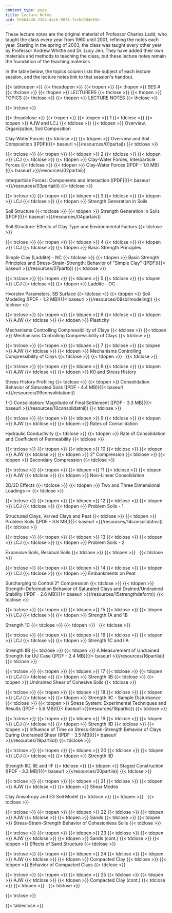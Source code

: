 ```yaml
---
content_type: page
title: Lecture Notes
uid: 55664a46-3384-4ac6-88f1-fecbd3d4e69a
---
```


These lecture notes are the original material of Professor Charles Ladd, who taught the class every year from 1960 until 2001, refining the notes each year. Starting in the spring of 2003, the class was taught every other year by Professor Andrew Whittle and Dr. Lucy Jen. They have added their own materials and methods to teaching the class, but these lecture notes remain the foundation of the teaching materials.

In the table below, the topics column lists the subject of each lecture session, and the lecture notes link to that session's handout.

{{< tableopen >}}
{{< theadopen >}}
{{< tropen >}}
{{< thopen >}}
SES #
{{< thclose >}}
{{< thopen >}}
LECTURERS
{{< thclose >}}
{{< thopen >}}
TOPICS
{{< thclose >}}
{{< thopen >}}
LECTURE NOTES
{{< thclose >}}

{{< trclose >}}

{{< theadclose >}}
{{< tropen >}}
{{< tdopen >}}
1
{{< tdclose >}}
{{< tdopen >}}
AJW and LCJ
{{< tdclose >}}
{{< tdopen >}}
Overview, Organization, Soil Composition  
  
Clay-Water Forces
{{< tdclose >}}
{{< tdopen >}}
Overview and Soil Composition ([PDF]({{< baseurl >}}/resources/01partai))
{{< tdclose >}}

{{< trclose >}}
{{< tropen >}}
{{< tdopen >}}
2
{{< tdclose >}}
{{< tdopen >}}
LCJ
{{< tdclose >}}
{{< tdopen >}}
Clay-Water Forces, Interparticle Forces
{{< tdclose >}}
{{< tdopen >}}
Clay-Water Forces ([PDF - 1.0 MB]({{< baseurl >}}/resources/02partaii))  
  
Interparticle Forces: Components and Interaction ([PDF]({{< baseurl >}}/resources/03partaiii))
{{< tdclose >}}

{{< trclose >}}
{{< tropen >}}
{{< tdopen >}}
3
{{< tdclose >}}
{{< tdopen >}}
LCJ
{{< tdclose >}}
{{< tdopen >}}
Strength Generation in Soils  
  
Soil Structure
{{< tdclose >}}
{{< tdopen >}}
Strength Generation in Soils ([PDF]({{< baseurl >}}/resources/04partaiv))  
  
Soil Structure: Effects of Clay Type and Environmental Factors
{{< tdclose >}}

{{< trclose >}}
{{< tropen >}}
{{< tdopen >}}
4
{{< tdclose >}}
{{< tdopen >}}
LCJ
{{< tdclose >}}
{{< tdopen >}}
Basic Strength Principles  
  
Simple Clay (Laddite) - NC
{{< tdclose >}}
{{< tdopen >}}
Basic Strength Principles and Stress-Strain-Strength; Behavior of "Simple Clay" ([PDF]({{< baseurl >}}/resources/07partb))
{{< tdclose >}}

{{< trclose >}}
{{< tropen >}}
{{< tdopen >}}
5
{{< tdclose >}}
{{< tdopen >}}
LCJ
{{< tdclose >}}
{{< tdopen >}}
Laddite - OC  
  
Hvorslev Parameters, SB Surface
{{< tdclose >}}
{{< tdopen >}}
Soil Modeling ([PDF - 1.2 MB]({{< baseurl >}}/resources/08soilmodeling))
{{< tdclose >}}

{{< trclose >}}
{{< tropen >}}
{{< tdopen >}}
6
{{< tdclose >}}
{{< tdopen >}}
AJW
{{< tdclose >}}
{{< tdopen >}}
Plasticity  
  
Mechanisms Controlling Compressibility of Clays
{{< tdclose >}}
{{< tdopen >}}
Mechanisms Controlling Compressibility of Clays
{{< tdclose >}}

{{< trclose >}}
{{< tropen >}}
{{< tdopen >}}
7
{{< tdclose >}}
{{< tdopen >}}
AJW
{{< tdclose >}}
{{< tdopen >}}
Mechanisms Controlling Compressibility of Clays
{{< tdclose >}}
{{< tdopen >}}
 
{{< tdclose >}}

{{< trclose >}}
{{< tropen >}}
{{< tdopen >}}
8
{{< tdclose >}}
{{< tdopen >}}
AJW
{{< tdclose >}}
{{< tdopen >}}
K0 and Stress History  
  
Stress History Profiling
{{< tdclose >}}
{{< tdopen >}}
Consolidation Behavior of Saturated Soils ([PDF - 4.4 MB]({{< baseurl >}}/resources/09consolidationi))  
  
1-D Consolidation: Magnitude of Final Settlement ([PDF - 3.3 MB]({{< baseurl >}}/resources/10consolidatnii))
{{< tdclose >}}

{{< trclose >}}
{{< tropen >}}
{{< tdopen >}}
9
{{< tdclose >}}
{{< tdopen >}}
AJW
{{< tdclose >}}
{{< tdopen >}}
Rates of Consolidation  
  
Hydraulic Conductivity
{{< tdclose >}}
{{< tdopen >}}
Rate of Consolidation and Coefficient of Permeability
{{< tdclose >}}

{{< trclose >}}
{{< tropen >}}
{{< tdopen >}}
10
{{< tdclose >}}
{{< tdopen >}}
AJW
{{< tdclose >}}
{{< tdopen >}}
2° Compression
{{< tdclose >}}
{{< tdopen >}}
Secondary Compression
{{< tdclose >}}

{{< trclose >}}
{{< tropen >}}
{{< tdopen >}}
11
{{< tdclose >}}
{{< tdopen >}}
AJW
{{< tdclose >}}
{{< tdopen >}}
Non-Linear Consolidation  
  
2D/3D Effects
{{< tdclose >}}
{{< tdopen >}}
Two and Three Dimensional Loadings-->
{{< tdclose >}}

{{< trclose >}}
{{< tropen >}}
{{< tdopen >}}
12
{{< tdclose >}}
{{< tdopen >}}
LCJ
{{< tdclose >}}
{{< tdopen >}}
Problem Soils - 1  
  
Structured Clays, Varved Clays and Peat
{{< tdclose >}}
{{< tdopen >}}
Problem Soils ([PDF - 3.8 MB]({{< baseurl >}}/resources/14consolidatnvi))
{{< tdclose >}}

{{< trclose >}}
{{< tropen >}}
{{< tdopen >}}
13
{{< tdclose >}}
{{< tdopen >}}
LCJ
{{< tdclose >}}
{{< tdopen >}}
Problem Soils - 2  
  
Expansive Soils, Residual Soils
{{< tdclose >}}
{{< tdopen >}}
 
{{< tdclose >}}

{{< trclose >}}
{{< tropen >}}
{{< tdopen >}}
14
{{< tdclose >}}
{{< tdopen >}}
LCJ
{{< tdclose >}}
{{< tdopen >}}
Embankments on Peat  
  
Surcharging to Control 2° Compression
{{< tdclose >}}
{{< tdopen >}}
Strength-Deformation Behavior of Saturated Clays and Drained/Undrained Stability ([PDF - 2.6 MB]({{< baseurl >}}/resources/15strengthdeform))
{{< tdclose >}}

{{< trclose >}}
{{< tropen >}}
{{< tdopen >}}
15
{{< tdclose >}}
{{< tdopen >}}
LCJ
{{< tdclose >}}
{{< tdopen >}}
Strength 1A and 1B  
  
Strength 1C
{{< tdclose >}}
{{< tdopen >}}
 
{{< tdclose >}}

{{< trclose >}}
{{< tropen >}}
{{< tdopen >}}
16
{{< tdclose >}}
{{< tdopen >}}
LCJ
{{< tdclose >}}
{{< tdopen >}}
Strength 1C and IIA  
  
Strength IIB
{{< tdclose >}}
{{< tdopen >}}
A Measurement of Undrained Strength for UU Case ([PDF - 2.4 MB]({{< baseurl >}}/resources/16partiia))
{{< tdclose >}}

{{< trclose >}}
{{< tropen >}}
{{< tdopen >}}
17
{{< tdclose >}}
{{< tdopen >}}
LCJ
{{< tdclose >}}
{{< tdopen >}}
Strength IIB
{{< tdclose >}}
{{< tdopen >}}
Undrained Shear of Cohesive Soils
{{< tdclose >}}

{{< trclose >}}
{{< tropen >}}
{{< tdopen >}}
18
{{< tdclose >}}
{{< tdopen >}}
LCJ
{{< tdclose >}}
{{< tdopen >}}
Strength IIC - Sample Disturbance
{{< tdclose >}}
{{< tdopen >}}
Stress System: Experimental Techniques and Results ([PDF - 5.6 MB]({{< baseurl >}}/resources/18partiic))
{{< tdclose >}}

{{< trclose >}}
{{< tropen >}}
{{< tdopen >}}
19
{{< tdclose >}}
{{< tdopen >}}
LCJ
{{< tdclose >}}
{{< tdopen >}}
Strength IID
{{< tdclose >}}
{{< tdopen >}}
Influence of Time on Stress-Strain-Strength Behavior of Clays During Undrained Shear ([PDF - 3.5 MB]({{< baseurl >}}/resources/19partiid))
{{< tdclose >}}

{{< trclose >}}
{{< tropen >}}
{{< tdopen >}}
20
{{< tdclose >}}
{{< tdopen >}}
LCJ
{{< tdclose >}}
{{< tdopen >}}
Strength IID  
  
Strength IID, IIE and IIF
{{< tdclose >}}
{{< tdopen >}}
Staged Construction ([PDF - 3.3 MB]({{< baseurl >}}/resources/20partiie))
{{< tdclose >}}

{{< trclose >}}
{{< tropen >}}
{{< tdopen >}}
21
{{< tdclose >}}
{{< tdopen >}}
AJW
{{< tdclose >}}
{{< tdopen >}}
Shear Modes  
  
Clay Anisotropy and E3 Soil Model
{{< tdclose >}}
{{< tdopen >}}
 
{{< tdclose >}}

{{< trclose >}}
{{< tropen >}}
{{< tdopen >}}
22
{{< tdclose >}}
{{< tdopen >}}
AJW
{{< tdclose >}}
{{< tdopen >}}
Sands
{{< tdclose >}}
{{< tdopen >}}
Stress-Strain-Strength Behavior of Cohesionless Soils
{{< tdclose >}}

{{< trclose >}}
{{< tropen >}}
{{< tdopen >}}
23
{{< tdclose >}}
{{< tdopen >}}
AJW
{{< tdclose >}}
{{< tdopen >}}
Sands (cont.)
{{< tdclose >}}
{{< tdopen >}}
Effects of Sand Structure
{{< tdclose >}}

{{< trclose >}}
{{< tropen >}}
{{< tdopen >}}
24
{{< tdclose >}}
{{< tdopen >}}
AJW
{{< tdclose >}}
{{< tdopen >}}
Compacted Clay
{{< tdclose >}}
{{< tdopen >}}
Behavior of Compacted Clays
{{< tdclose >}}

{{< trclose >}}
{{< tropen >}}
{{< tdopen >}}
25
{{< tdclose >}}
{{< tdopen >}}
AJW
{{< tdclose >}}
{{< tdopen >}}
Compacted Clay (cont.)
{{< tdclose >}}
{{< tdopen >}}
 
{{< tdclose >}}

{{< trclose >}}

{{< tableclose >}}